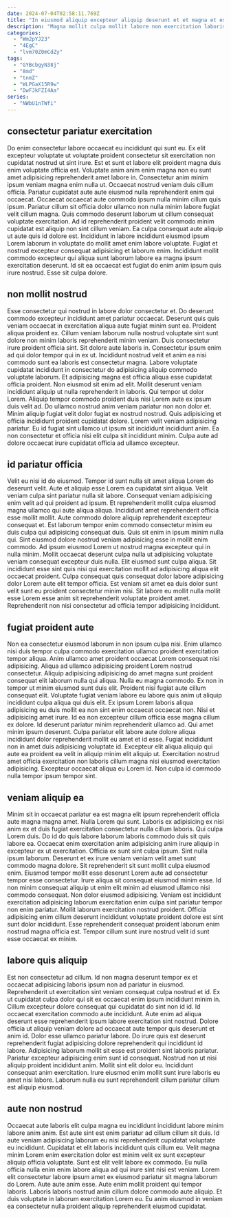 ```yaml
---
date: 2024-07-04T02:58:11.769Z
title: "In eiusmod aliquip excepteur aliquip deserunt et et magna et est commodo laboris consectetur laborum sint."
description: "Magna mollit culpa mollit labore non exercitation laboris excepteur nostrud. Commodo Lorem dolore qui exercitation occaecat."
categories:
  - "Wm2pYJ23"
  - "4EgC"
  - "lvm70Z0mCdZy"
tags:
  - "GYBcbgyN38j"
  - "8md"
  - "tnmZ"
  - "WLPGaX15R9w"
  - "DwFJkFZI4Aa"
series:
  - "NWbU1nTWfi"
---
```



## consectetur pariatur exercitation

Do enim consectetur labore occaecat eu incididunt qui sunt eu. Ex elit excepteur voluptate ut voluptate proident consectetur sit exercitation non cupidatat nostrud ut sint irure. Est et sunt et labore elit proident magna duis enim voluptate officia est. Voluptate anim anim enim magna non eu sunt amet adipisicing reprehenderit amet labore in. Consectetur anim minim ipsum veniam magna enim nulla ut.
Occaecat nostrud veniam duis cillum officia. Pariatur cupidatat aute aute eiusmod nulla reprehenderit enim qui occaecat. Occaecat occaecat aute commodo ipsum nulla minim cillum quis ipsum. Pariatur cillum sit officia dolor ullamco non nulla minim labore fugiat velit cillum magna. Quis commodo deserunt laborum ut cillum consequat voluptate exercitation.
Ad id reprehenderit proident velit commodo minim cupidatat est aliquip non sint cillum veniam. Ea culpa consequat aute aliquip ut aute quis id dolore est. Incididunt in labore incididunt eiusmod ipsum Lorem laborum in voluptate do mollit amet enim labore voluptate. Fugiat et nostrud excepteur consequat adipisicing et laborum enim. Incididunt mollit commodo excepteur qui aliqua sunt laborum labore ea magna ipsum exercitation deserunt. Id sit ea occaecat est fugiat do enim anim ipsum quis irure nostrud. Esse sit culpa dolore.

## non mollit nostrud

Esse consectetur qui nostrud in labore dolor consectetur et. Do deserunt commodo excepteur incididunt amet pariatur occaecat. Deserunt quis quis veniam occaecat in exercitation aliqua aute fugiat minim sunt ea. Proident aliqua proident ex. Cillum veniam laborum nulla nostrud voluptate sint sunt dolore non minim laboris reprehenderit minim veniam. Duis consectetur irure proident officia sint. Sit dolore aute laboris in. Consectetur ipsum enim ad qui dolor tempor qui in ex ut.
Incididunt nostrud velit et anim ea nisi commodo sunt ea laboris est consectetur magna. Labore voluptate cupidatat incididunt in consectetur do adipisicing aliquip commodo voluptate laborum. Et adipisicing magna est officia aliqua esse cupidatat officia proident. Non eiusmod sit enim ad elit. Mollit deserunt veniam incididunt aliquip ut nulla reprehenderit in laboris. Qui tempor ut dolor Lorem. Aliquip tempor commodo proident duis nisi Lorem aute ex ipsum duis velit ad.
Do ullamco nostrud anim veniam pariatur non non dolor et. Minim aliquip fugiat velit dolor fugiat ex nostrud nostrud. Quis adipisicing et officia incididunt proident cupidatat dolore. Lorem velit veniam adipisicing pariatur. Eu id fugiat sint ullamco ut ipsum sit incididunt incididunt anim. Ea non consectetur et officia nisi elit culpa sit incididunt minim. Culpa aute ad dolore occaecat irure cupidatat officia ad ullamco excepteur.

## id pariatur officia

Velit eu nisi id do eiusmod. Tempor id sunt nulla sit amet aliqua Lorem do deserunt velit. Aute et aliquip esse Lorem ea cupidatat sint aliqua. Velit veniam culpa sint pariatur nulla sit labore. Consequat veniam adipisicing enim velit ad qui proident ad ipsum. Et reprehenderit mollit culpa eiusmod magna ullamco qui aute aliqua aliqua. Incididunt amet reprehenderit officia esse mollit mollit.
Aute commodo dolore aliquip reprehenderit excepteur consequat et. Est laborum tempor enim commodo consectetur minim eu duis culpa qui adipisicing consequat duis. Quis sit enim in ipsum minim nulla qui. Sint eiusmod dolore nostrud veniam adipisicing esse in mollit enim commodo. Ad ipsum eiusmod Lorem ut nostrud magna excepteur qui in nulla minim.
Mollit occaecat deserunt culpa nulla ut adipisicing voluptate veniam consequat excepteur duis nulla. Elit eiusmod sunt culpa aliqua. Sit incididunt esse sint quis nisi qui exercitation mollit ad adipisicing aliqua elit occaecat proident. Culpa consequat quis consequat dolor labore adipisicing dolor Lorem aute elit tempor officia. Est veniam sit amet ea duis dolor sunt velit sunt eu proident consectetur minim nisi. Sit labore eu mollit nulla mollit esse Lorem esse anim sit reprehenderit voluptate proident amet. Reprehenderit non nisi consectetur ad officia tempor adipisicing incididunt.

## fugiat proident aute

Non ea consectetur eiusmod laborum in non ipsum culpa nisi. Enim ullamco nisi duis tempor culpa commodo exercitation ullamco proident exercitation tempor aliqua. Anim ullamco amet proident occaecat Lorem consequat nisi adipisicing. Aliqua ad ullamco adipisicing proident Lorem nostrud consectetur. Aliquip adipisicing adipisicing do amet magna sunt proident consequat elit laborum nulla qui aliqua. Nulla eu magna commodo.
Ex non in tempor ut minim eiusmod sunt duis elit. Proident nisi fugiat aute cillum consequat elit. Voluptate fugiat veniam labore eu labore quis anim ut aliquip incididunt culpa aliqua qui duis elit. Ex ipsum Lorem laboris aliqua adipisicing eu duis mollit ea non sint enim occaecat occaecat non. Nisi et adipisicing amet irure. Id ea non excepteur cillum officia esse magna cillum ex dolore. Id deserunt pariatur minim reprehenderit ullamco ad.
Qui amet minim ipsum deserunt. Culpa pariatur elit labore aute dolore aliqua incididunt dolor reprehenderit mollit eu amet et id esse. Fugiat incididunt non in amet duis adipisicing voluptate id. Excepteur elit aliqua aliquip qui aute ea proident ea velit in aliquip minim elit aliquip ut. Exercitation nostrud amet officia exercitation non laboris cillum magna nisi eiusmod exercitation adipisicing. Excepteur occaecat aliqua eu Lorem id. Non culpa id commodo nulla tempor ipsum tempor sint.

## veniam aliquip ea

Minim sit in occaecat pariatur ea est magna elit ipsum reprehenderit officia aute magna magna amet. Nulla Lorem qui sunt. Laboris ex adipisicing ex nisi anim ex et duis fugiat exercitation consectetur nulla cillum laboris. Qui culpa Lorem duis. Do id do quis labore laborum laboris commodo duis sit quis labore ea. Occaecat enim exercitation anim adipisicing anim irure aliquip in excepteur ex ut exercitation. Officia ex sunt sint culpa ipsum.
Sint nulla ipsum laborum. Deserunt et ex irure veniam veniam velit amet sunt commodo magna dolore. Sit reprehenderit sit sunt mollit culpa eiusmod enim. Eiusmod tempor mollit esse deserunt Lorem aute ad consectetur tempor esse consectetur. Irure aliqua sit consequat eiusmod minim esse.
Id non minim consequat aliquip ut enim elit minim ad eiusmod ullamco nisi commodo consequat. Non dolor eiusmod adipisicing. Veniam est incididunt exercitation adipisicing laborum exercitation enim culpa sint pariatur tempor non enim pariatur. Mollit laborum exercitation nostrud proident. Officia adipisicing enim cillum deserunt incididunt voluptate proident dolore est sint sunt dolor incididunt. Esse reprehenderit consequat proident laborum enim nostrud magna officia est. Tempor cillum sunt irure nostrud velit id sunt esse occaecat ex minim.

## labore quis aliquip

Est non consectetur ad cillum. Id non magna deserunt tempor ex et occaecat adipisicing laboris ipsum non ad pariatur in eiusmod. Reprehenderit ut exercitation sint veniam consequat culpa nostrud et id. Ex ut cupidatat culpa dolor qui sit ex occaecat enim ipsum incididunt minim in. Cillum excepteur dolore consequat qui cupidatat do sint non id id.
Id occaecat exercitation commodo aute incididunt. Aute enim ad aliqua deserunt esse reprehenderit ipsum labore exercitation sint nostrud. Dolore officia ut aliquip veniam dolore ad occaecat aute tempor quis deserunt et anim id. Dolor esse ullamco pariatur labore. Do irure quis est deserunt reprehenderit fugiat adipisicing dolore reprehenderit qui incididunt id labore. Adipisicing laborum mollit sit esse est proident sint laboris pariatur.
Pariatur excepteur adipisicing enim sunt id consequat. Nostrud non ut nisi aliquip proident incididunt anim. Mollit sint elit dolor eu. Incididunt consequat anim exercitation. Irure eiusmod enim mollit sunt irure laboris eu amet nisi labore. Laborum nulla eu sunt reprehenderit cillum pariatur cillum est aliquip eiusmod.

## aute non nostrud

Occaecat aute laboris elit culpa magna eu incididunt incididunt labore minim labore anim anim. Est aute sint est enim pariatur ad cillum cillum sit duis. Id aute veniam adipisicing laborum eu nisi reprehenderit cupidatat voluptate eu incididunt. Cupidatat et elit laboris incididunt quis cillum eu.
Velit magna minim Lorem enim exercitation dolor est minim velit ex sunt excepteur aliquip officia voluptate. Sunt est elit velit labore ex commodo. Eu nulla officia nulla enim enim labore aliqua ad qui irure sint nisi est veniam. Lorem elit consectetur labore ipsum amet ex eiusmod pariatur sit magna laborum do Lorem.
Aute aute anim esse. Aute enim mollit proident qui tempor laboris. Laboris laboris nostrud anim cillum dolore commodo aute aliquip. Et duis voluptate in laborum exercitation Lorem eu. Eu anim eiusmod in veniam ea consectetur nulla proident aliquip reprehenderit eiusmod cupidatat.

